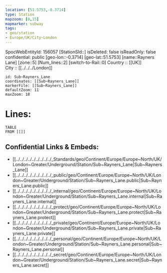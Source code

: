 ```yaml
---
location: [51.5753,-0.3714] 
type: Station 
mapzoom: [8,15] 
mapmarker: subway 
tags:
- geo/station
- Europe/UK/City~London
---
```

SpocWebEntityId: 156057
[StationSId::] 
isDeleted: false
isReadOnly: false
confidential: public
[geo-lon::-0.3714] 
[geo-lat::51.5753] 
[name::Rayners Lane] 
[zone::5] 
[Num_lines::2] 
[switch-to-Rail::0] 
Country :: [[UK]]  
City :: [[../../../London]]  


```leaflet
id: Sub~Rayners_Lane
coordinates: [[Sub~Rayners_Lane]] 
markerFile: [[Sub~Rayners_Lane]] 
defaultZoom: 11 
maxZoom: 18
```


# Lines: 
```dataview
TABLE 
FROM [[]] 
```

## Confidential Links & Embeds: 
- [[../../../../../../../../../_Standards/geo/Continent/Europe/Europe~North/UK/London~Greater/Underground/Station/Sub~Rayners_Lane|Sub~Rayners_Lane]] 
- [[../../../../../../../../../_public/geo/Continent/Europe/Europe~North/UK/London~Greater/Underground/Station/Sub~Rayners_Lane.public|Sub~Rayners_Lane.public]] 
- [[../../../../../../../../../_internal/geo/Continent/Europe/Europe~North/UK/London~Greater/Underground/Station/Sub~Rayners_Lane.internal|Sub~Rayners_Lane.internal]] 
- [[../../../../../../../../../_protect/geo/Continent/Europe/Europe~North/UK/London~Greater/Underground/Station/Sub~Rayners_Lane.protect|Sub~Rayners_Lane.protect]] 
- [[../../../../../../../../../_private/geo/Continent/Europe/Europe~North/UK/London~Greater/Underground/Station/Sub~Rayners_Lane.private|Sub~Rayners_Lane.private]] 
- [[../../../../../../../../../_personal/geo/Continent/Europe/Europe~North/UK/London~Greater/Underground/Station/Sub~Rayners_Lane.personal|Sub~Rayners_Lane.personal]] 
- [[../../../../../../../../../_secret/geo/Continent/Europe/Europe~North/UK/London~Greater/Underground/Station/Sub~Rayners_Lane.secret|Sub~Rayners_Lane.secret]] 
